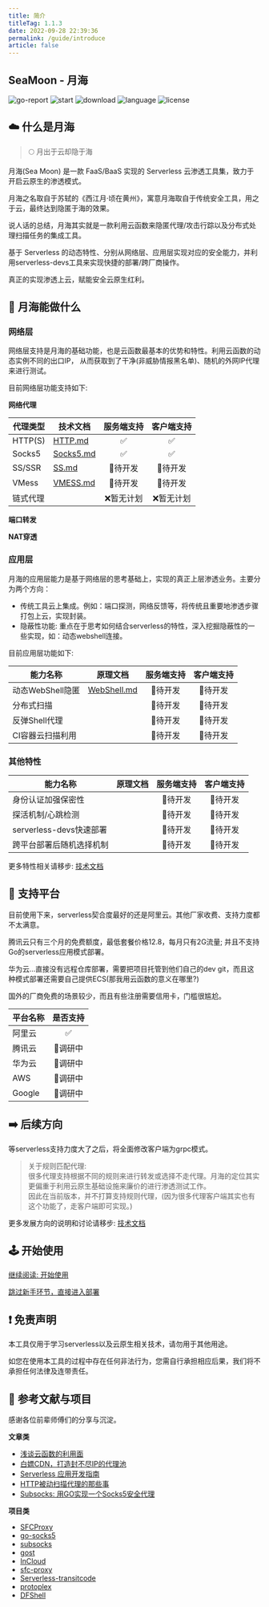 ```yaml
---
title: 简介 
titleTag: 1.1.3
date: 2022-09-28 22:39:36 
permalink: /guide/introduce 
article: false
---
```


## SeaMoon - 月海

![go-report](https://goreportcard.com/badge/github.com/DVKunion/SeaMoon)
![start](https://img.shields.io/github/stars/DVKunion/SeaMoon.svg)
![download](https://img.shields.io/github/downloads/dvkunion/seamoon/total?color=orange)
![language](https://img.shields.io/github/languages/top/DVKunion/SeaMoon.svg?&color=blueviolet)
![license](https://img.shields.io/badge/LICENSE-MIT-777777.svg)

## ☁️ 什么是月海

> 🌕 月出于云却隐于海

月海(Sea Moon) 是一款 FaaS/BaaS 实现的 Serverless 云渗透工具集，致力于开启云原生的渗透模式。

月海之名取自于苏轼的《西江月·顷在黄州》，寓意月海取自于传统安全工具，用之于云，最终达到隐匿于海的效果。

说人话的总结，月海其实就是一款利用云函数来隐匿代理/攻击行踪以及分布式处理扫描任务的集成工具。

基于 Serverless 的动态特性、分别从网络层、应用层实现对应的安全能力，并利用serverless-devs工具来实现快捷的部署/跨厂商操作。

真正的实现渗透上云，赋能安全云原生红利。

## 🌟 月海能做什么

### 网络层

网络层支持是月海的基础功能，也是云函数最基本的优势和特性。利用云函数的动态实例不同的出口IP， 从而获取到了干净(非威胁情报黑名单)、随机的外网IP代理来进行测试。

目前网络层功能支持如下:

**网络代理**

| 代理类型    | 技术文档                                                      | 服务端支持 | 客户端支持 |
|---------|-----------------------------------------------------------|:-----:|:-----:|
| HTTP(S) | [HTTP.md](https://seamoon.dvkunion.cn/tech/net/http/)     |   ✅   |   ✅   |
| Socks5  | [Socks5.md](https://seamoon.dvkunion.cn/tech/net/socks5/) |   ✅   |   ✅   |
| SS/SSR  | [SS.md]()                                                 | 🐷待开发 | 🐷待开发 |
| VMess   | [VMESS.md]()                                              | 🐷待开发 | 🐷待开发 |
| 链式代理    |                                                           | ❌暂无计划 | ❌暂无计划 |

**端口转发**

**NAT穿透**

### 应用层

月海的应用层能力是基于网络层的思考基础上，实现的真正上层渗透业务。主要分为两个方向：

+ 传统工具云上集成。例如：端口探测，网络反馈等，将传统且重要地渗透步骤打包上云，实现封装。
+ 隐蔽性功能: 重点在于思考如何结合serverless的特性，深入挖掘隐蔽性的一些实现，如：动态webshell连接。

目前应用层功能如下:

| 能力名称         | 原理文档                                                          | 服务端支持 | 客户端支持 |
|--------------|---------------------------------------------------------------|:-----:|:-----:|
| 动态WebShell隐匿 | [WebShell.md](https://seamoon.dvkunion.cn/tech/app/webshell/) | 🐷待开发 | 🐷待开发 |
| 分布式扫描        |                                                               | 🐷待开发 | 🐷待开发 |
| 反弹Shell代理    |                                                               | 🐷待开发 | 🐷待开发 |
| CI容器云扫描利用    |                                                               | 🐷待开发 | 🐷待开发 |

### 其他特性

| 能力名称                | 原理文档 | 服务端支持 | 客户端支持 |
|---------------------|------|:-----:|:-----:|
| 身份认证加强保密性           |      | 🐷待开发 | 🐷待开发 |
| 探活机制/心跳检测           |      | 🐷待开发 | 🐷待开发 |
| serverless-devs快速部署 |      | 🐷待开发 | 🐷待开发 |
| 跨平台部署后随机选择机制        |      | 🐷待开发 | 🐷待开发 |

更多特性相关请移步: [技术文档](https://seamoon.dvkunion.cn/tech/feature/)

## 🧭 支持平台

目前使用下来，serverless契合度最好的还是阿里云。其他厂家收费、支持力度都不太满意。

腾讯云只有三个月的免费额度，最低套餐价格12.8，每月只有2G流量; 并且不支持Go的serverless应用模式部署。

华为云...直接没有远程仓库部署，需要把项目托管到他们自己的dev git，而且这种模式部署还需要自己提供ECS(那我用云函数的意义在哪里?)

国外的厂商免费的场景较少，而且有些注册需要信用卡，门槛很尴尬。

| 平台名称   | 是否支持  |
|--------|:-----:|
| 阿里云    |   ✅   |
| 腾讯云    | 🐷调研中 |
| 华为云    | 🐷调研中 |
| AWS    | 🐷调研中 |
| Google | 🐷调研中 |

## ➡️ 后续方向

等serverless支持力度大了之后，将全面修改客户端为grpc模式。

> 关于规则匹配代理:   
> 很多代理支持根据不同的规则来进行转发或选择不走代理。月海的定位其实更偏重于利用云原生基础设施来廉价的进行渗透测试工作。  
> 因此在当前版本，并不打算支持规则代理，(因为很多代理客户端其实也有这个功能了，走客户端即可实现。)

更多发展方向的说明和讨论请移步: [技术文档](https://seamoon.dvkunion.cn/tech/)

## 🕹 ️开始使用

[继续阅读: 开始使用](https://seamoon.dvkunion.cn/guide/start)

[跳过新手环节，直接进入部署](https://seamoon.dvkunion.cn/guide/deploy)

## ❗ 免责声明

本工具仅用于学习serverless以及云原生相关技术，请勿用于其他用途。

如您在使用本工具的过程中存在任何非法行为，您需自行承担相应后果，我们将不承担任何法律及连带责任。

## 📒 参考文献与项目

感谢各位前辈师傅们的分享与沉淀。

**文章类**

+ [浅谈云函数的利用面](https://xz.aliyun.com/t/9502)
+ [白嫖CDN，打造封不尽IP的代理池](https://freewechat.com/a/MzI0MDI5MTQ3OQ==/2247484068/1)
+ [Serverless 应用开发指南](https://serverless.ink/)
+ [HTTP被动扫描代理的那些事](https://www.freebuf.com/articles/web/212382.html)
+ [Subsocks: 用GO实现一个Socks5安全代理](https://luyuhuang.tech/2020/12/02/subsocks.html)

**项目类**

+ [SFCProxy](https://github.com/shimmeris/SCFProxy)
+ [go-socks5](https://github.com/armon/go-socks5)
+ [subsocks](https://github.com/luyuhuang/subsocks)
+ [gost](https://github.com/ginuerzh/gost)
+ [InCloud](https://github.com/inbug-team/InCloud)
+ [sfc-proxy](https://github.com/Sakurasan/scf-proxy)
+ [Serverless-transitcode](https://github.com/copriwolf/serverless-transitcode)
+ [protoplex](https://github.com/SapphicCode/protoplex)
+ [DFShell](https://github.com/D3Ext/DFShell)
